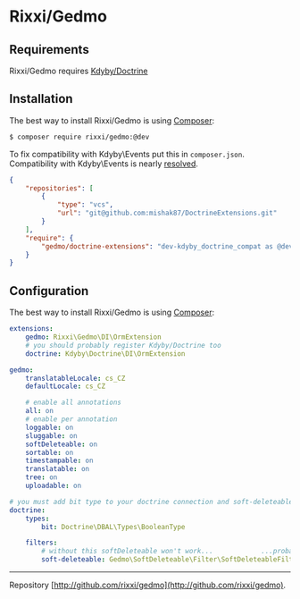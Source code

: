 Rixxi/Gedmo
===========================


Requirements
------------

Rixxi/Gedmo requires [Kdyby/Doctrine](https://github.com/kdyby/doctrine)


Installation
------------

The best way to install Rixxi/Gedmo is using  [Composer](http://getcomposer.org/):

```sh
$ composer require rixxi/gedmo:@dev
```

To fix compatibility with Kdyby\Events put this in `composer.json`. Compatibility with Kdyby\Events is nearly [resolved](https://github.com/Kdyby/Events/pull/34).


```json
{
	"repositories": [
		{
			"type": "vcs",
			"url": "git@github.com:mishak87/DoctrineExtensions.git"
		}
	],
	"require": {
		"gedmo/doctrine-extensions": "dev-kdyby_doctrine_compat as @dev",
	}
}
```

Configuration
------------

The best way to install Rixxi/Gedmo is using  [Composer](http://getcomposer.org/):

```yml
extensions:
	gedmo: Rixxi\Gedmo\DI\OrmExtension
	# you should probably register Kdyby/Doctrine too
	doctrine: Kdyby\Doctrine\DI\OrmExtension

gedmo:
	translatableLocale: cs_CZ
	defaultLocale: cs_CZ

	# enable all annotations
	all: on
	# enable per annotation
	loggable: on
	sluggable: on
	softDeleteable: on
	sortable: on
	timestampable: on
	translatable: on
	tree: on
	uploadable: on

# you must add bit type to your doctrine connection and soft-deleteable to filters
doctrine:
	types:
		bit: Doctrine\DBAL\Types\BooleanType

	filters:
		# without this softDeleteable won't work...            ...probably
		soft-deleteable: Gedmo\SoftDeleteable\Filter\SoftDeleteableFilter
```


-----

Repository [http://github.com/rixxi/gedmo](http://github.com/rixxi/gedmo).
